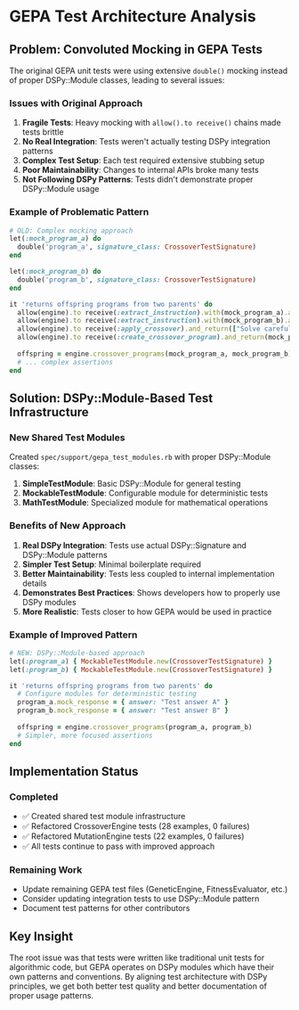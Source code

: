 # GEPA Test Architecture Analysis

## Problem: Convoluted Mocking in GEPA Tests

The original GEPA unit tests were using extensive `double()` mocking instead of proper DSPy::Module classes, leading to several issues:

### Issues with Original Approach

1. **Fragile Tests**: Heavy mocking with `allow().to receive()` chains made tests brittle
2. **No Real Integration**: Tests weren't actually testing DSPy integration patterns
3. **Complex Test Setup**: Each test required extensive stubbing setup
4. **Poor Maintainability**: Changes to internal APIs broke many tests
5. **Not Following DSPy Patterns**: Tests didn't demonstrate proper DSPy::Module usage

### Example of Problematic Pattern

```ruby
# OLD: Complex mocking approach
let(:mock_program_a) do
  double('program_a', signature_class: CrossoverTestSignature)
end

let(:mock_program_b) do  
  double('program_b', signature_class: CrossoverTestSignature)
end

it 'returns offspring programs from two parents' do
  allow(engine).to receive(:extract_instruction).with(mock_program_a).and_return("Solve carefully")
  allow(engine).to receive(:extract_instruction).with(mock_program_b).and_return("Answer step by step")
  allow(engine).to receive(:apply_crossover).and_return(["Solve carefully step by step", "Answer carefully"])
  allow(engine).to receive(:create_crossover_program).and_return(mock_program_a)
  
  offspring = engine.crossover_programs(mock_program_a, mock_program_b)
  # ... complex assertions
end
```

## Solution: DSPy::Module-Based Test Infrastructure

### New Shared Test Modules

Created `spec/support/gepa_test_modules.rb` with proper DSPy::Module classes:

1. **SimpleTestModule**: Basic DSPy::Module for general testing
2. **MockableTestModule**: Configurable module for deterministic tests  
3. **MathTestModule**: Specialized module for mathematical operations

### Benefits of New Approach

1. **Real DSPy Integration**: Tests use actual DSPy::Signature and DSPy::Module patterns
2. **Simpler Test Setup**: Minimal boilerplate required
3. **Better Maintainability**: Tests less coupled to internal implementation details
4. **Demonstrates Best Practices**: Shows developers how to properly use DSPy modules
5. **More Realistic**: Tests closer to how GEPA would be used in practice

### Example of Improved Pattern

```ruby
# NEW: DSPy::Module-based approach
let(:program_a) { MockableTestModule.new(CrossoverTestSignature) }
let(:program_b) { MockableTestModule.new(CrossoverTestSignature) }

it 'returns offspring programs from two parents' do
  # Configure modules for deterministic testing
  program_a.mock_response = { answer: "Test answer A" }
  program_b.mock_response = { answer: "Test answer B" }
  
  offspring = engine.crossover_programs(program_a, program_b)
  # Simpler, more focused assertions
end
```

## Implementation Status

### Completed
- ✅ Created shared test module infrastructure
- ✅ Refactored CrossoverEngine tests (28 examples, 0 failures)
- ✅ Refactored MutationEngine tests (22 examples, 0 failures) 
- ✅ All tests continue to pass with improved approach

### Remaining Work
- Update remaining GEPA test files (GeneticEngine, FitnessEvaluator, etc.)
- Consider updating integration tests to use DSPy::Module pattern
- Document test patterns for other contributors

## Key Insight

The root issue was that tests were written like traditional unit tests for algorithmic code, but GEPA operates on DSPy modules which have their own patterns and conventions. By aligning test architecture with DSPy principles, we get both better test quality and better documentation of proper usage patterns.